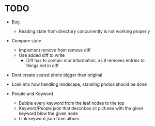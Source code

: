 # TODO

* Bug
  - Reading state from directory concurrently is not working properly
* Compare state
  - Implement remove from remove diff
  - Use added diff to write
    * Diff has to contain mor information, as it removes entries to things not in diff
* Dont create scaled photo bigger than original
* Look into how handling landscape, standing photos should be done

* People and Keyword
  - Bubble every keyword from the leaf nodes to the top
  - Keyword/People json that describes all pictures with the given keyword blow the given node
  - Link keyword json from album
